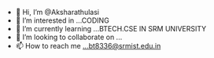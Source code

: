 - 👋 Hi, I’m @Aksharathulasi
- 👀 I’m interested in ...CODING
- 🌱 I’m currently learning ...BTECH.CSE IN SRM UNIVERSITY
- 💞️ I’m looking to collaborate on ...
- 📫 How to reach me ...bt8336@srmist.edu.in

<!---
Aksharathulasi/Aksharathulasi is a ✨ special ✨ repository because its `README.md` (this file) appears on your GitHub profile.
You can click the Preview link to take a look at your changes.
--->

